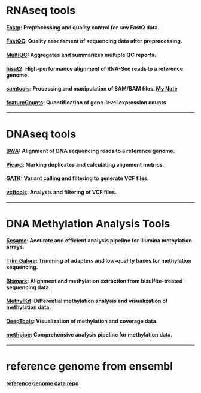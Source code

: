 # RNAseq tools
#### [Fastp](https://github.com/OpenGene/fastp): Preprocessing and quality control for raw FastQ data.
#### [FastQC](https://github.com/s-andrews/FastQC): Quality assessment of sequencing data after preprocessing.
#### [MultiQC](https://github.com/MultiQC/MultiQC): Aggregates and summarizes multiple QC reports.
#### [hisat2](https://github.com/DaehwanKimLab/hisat2): High-performance alignment of RNA-Seq reads to a reference genome.
#### [samtools](https://github.com/samtools/samtools): Processing and manipulation of SAM/BAM files. [My Note](SAMtools/samtools.md)
#### [featureCounts](https://rnnh.github.io/bioinfo-notebook/docs/featureCounts.html): Quantification of gene-level expression counts.

---

# DNAseq tools

#### [BWA](https://github.com/lh3/bwa): Alignment of DNA sequencing reads to a reference genome.
#### [Picard](https://github.com/broadinstitute/picard): Marking duplicates and calculating alignment metrics.
#### [GATK](https://github.com/broadinstitute/gatk): Variant calling and filtering to generate VCF files.
#### [vcftools](https://github.com/vcftools/vcftools): Analysis and filtering of VCF files.

---

# DNA Methylation Analysis Tools

#### [Sesame](https://github.com/zwdzwd/sesame): Accurate and efficient analysis pipeline for Illumina methylation arrays.
#### [Trim Galore](https://www.bioinformatics.babraham.ac.uk/projects/trim_galore/): Trimming of adapters and low-quality bases for methylation sequencing.
#### [Bismark](https://github.com/FelixKrueger/Bismark): Alignment and methylation extraction from bisulfite-treated sequencing data.
#### [MethylKit](https://github.com/al2na/methylKit): Differential methylation analysis and visualization of methylation data.
#### [DeepTools](https://deeptools.readthedocs.io/en/develop/): Visualization of methylation and coverage data.
#### [methpipe](https://github.com/smithlabcode/methpipe): Comprehensive analysis pipeline for methylation data.

---

# reference genome from ensembl

#### [reference genome data repo](https://ftp.ensembl.org/pub/)




